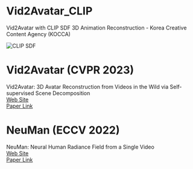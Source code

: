 # Vid2Avatar_CLIP
Vid2Avatar with CLIP SDF
3D Animation Reconstruction - Korea Creative Content Agency (KOCCA)

![CLIP SDF](https://github.com/junghyeon0427/Vid2Avatar_CLIP/assets/77001598/ac2cc6f4-a56e-4a4f-b641-c02538ff6dc0)

# Vid2Avatar (CVPR 2023)
Vid2Avatar: 3D Avatar Reconstruction from Videos in the Wild via Self-supervised Scene Decomposition  
[Web Site](https://moygcc.github.io/vid2avatar)  
[Paper Link](https://arxiv.org/abs/2302.11566)

# NeuMan (ECCV 2022)
NeuMan: Neural Human Radiance Field from a Single Video  
[Web Site](https://machinelearning.apple.com/research/neural-human-radiance-field)  
[Paper Link](https://arxiv.org/abs/2203.12575)
